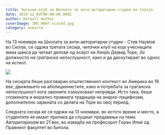 ```yaml
---
title: Читачки клуб на Школата за анти-авторитарни студии во Скопје
date: 2019-12-03T00:00:00.000Z
author: Default Author
coverImage: IMG_0007-scaled.jpg
category: новости
---
```


На 13 ноември на Школата за анти-авторитарни студии - Стив Наумов во Скопје, се одржа третата сесија, _читачки клуб_ на која учесниците имаа шанса да читаат делови од есејот на Хенри Дејвид Торе, _За должноста на граѓанска непослушност_, како и да дискутираат во однос на истиот.

![](http://libertaniabackup.local/wp-content/uploads/2019/12/IMG_0005-1024x683.jpg)

На сесијата беше разговаран општествениот контекст во Америка во 19 век, движењето на аболиционистите, како и потребата за граѓанска непослушност кога законите озакуноваат неправди. Исто така, беше спомената и морално-правната традиција на анархо-пацифизам, дополнително зајакната со делата на Торе во овој период.

Следната сесија ќе се одржи на 13 ноември, во истото време и место, а студентите ќе имаат прилика да слушнат предавање на тема _Авторитаризам во 21 век_, во изведба на професорот Горан Илиќ од Правниот факултет во Битола.
